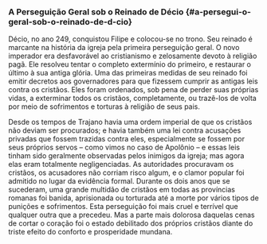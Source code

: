 ### A Perseguição Geral sob o Reinado de Décio {#a-persegui-o-geral-sob-o-reinado-de-d-cio}

Décio, no ano 249, conquistou Filipe e colocou-se no trono. Seu reinado é marcante na história da igreja pela primeira perseguição geral. O novo imperador era desfavorável ao cristianismo e zelosamente devoto à religião pagã. Ele resolveu tentar o completo extermínio do primeiro, e restaurar o último à sua antiga glória. Uma das primeiras medidas de seu reinado foi emitir decretos aos governadores para que fizessem cumprir as antigas leis contra os cristãos. Eles foram ordenados, sob pena de perder suas próprias vidas, a exterminar todos os cristãos, completamente, ou trazê-los de volta por meio de sofrimentos e torturas à religião de seus pais.

Desde os tempos de Trajano havia uma ordem imperial de que os cristãos não deviam ser procurados; e havia também uma lei contra acusações privadas que fossem trazidas contra eles, especialmente se fossem por seus próprios servos – como vimos no caso de Apolônio – e essas leis tinham sido geralmente observadas pelos inimigos da igreja; mas agora elas eram totalmente negligenciadas. As autoridades procuravam os cristãos, os acusadores não corriam risco algum, e o clamor popular foi admitido no lugar da evidência formal. Durante os dois anos que se sucederam, uma grande multidão de cristãos em todas as províncias romanas foi banida, aprisionada ou torturada até a morte por vários tipos de punições e sofrimentos. Esta perseguição foi mais cruel e terrível que qualquer outra que a precedeu. Mas a parte mais dolorosa daquelas cenas de cortar o coração foi o estado debilitado dos próprios cristãos diante do triste efeito do conforto e prosperidade mundana.
